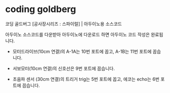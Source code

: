 # coding goldberg

코딩 골드버그 [공사장시리즈 : 스파이럴] | 아두이노용 소스코드

아두이노 소스코드를 다운받아 아두이노에 다운로드 하면 아두이노 코드 작성은 완료됩니다.

- 모터드라이브(10cm 연결)의 A-1A는 10번 포트에 꼽고, A-1B는 11번 포트에 꼽습니다.

- 서보모터(10cm 연결)의 신호선은 9번 포트에 꼽습니다.

- 초음파 센서 (30cm 연결)의 트리거 trig는 5번 포트에 꼽고, 에코는 echo는 6번 포트에 꼽습니다.
